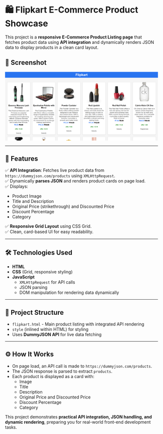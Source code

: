 # 🛍️ Flipkart E-Commerce Product Showcase

This project is a **responsive E-Commerce Product Listing page** that fetches product data using **API integration** and dynamically renders JSON data to display products in a clean card layout.

## 📸 Screenshot

![alt text](image.png)

---

## 🚀 Features

✅ **API Integration**: Fetches live product data from `https://dummyjson.com/products` using `XMLHttpRequest`.  
✅ Dynamically **parses JSON** and renders product cards on page load.  
✅ Displays:
- Product Image
- Title and Description
- Original Price (strikethrough) and Discounted Price
- Discount Percentage
- Category

✅ **Responsive Grid Layout** using CSS Grid.  
✅ Clean, card-based UI for easy readability.

---

## 🛠️ Technologies Used

- **HTML**
- **CSS** (Grid, responsive styling)
- **JavaScript**
    - `XMLHttpRequest` for API calls
    - JSON parsing
    - DOM manipulation for rendering data dynamically

---

## 📂 Project Structure

- `flipkart.html` - Main product listing with integrated API rendering
- `style` (inlined within HTML) for styling
- Uses **DummyJSON API** for live data fetching

---

## ⚙️ How It Works

- On page load, an API call is made to `https://dummyjson.com/products`.
- The JSON response is parsed to extract `products`.
- Each product is displayed as a card with:
    - Image
    - Title
    - Description
    - Original Price and Discounted Price
    - Discount Percentage
    - Category

This project demonstrates **practical API integration, JSON handling, and dynamic rendering**, preparing you for real-world front-end development tasks.



